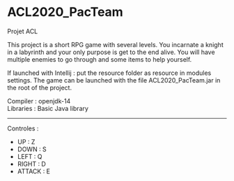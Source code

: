 # ACL2020_PacTeam
Projet ACL

This project is a short RPG game with several levels. You incarnate a knight in a labyrinth and your only purpose is get to the end alive. You will have multiple enemies to go through and some items to help yourself.

If launched with Intellij : put the resource folder as resource in modules settings.
The game can be launched with the file ACL2020_PacTeam.jar in the root of the project.

Compiler : openjdk-14  
Libraries : Basic Java library

------------------------------

Controles : 
  - UP : Z
  - DOWN : S
  - LEFT : Q
  - RIGHT : D             
  - ATTACK : E
